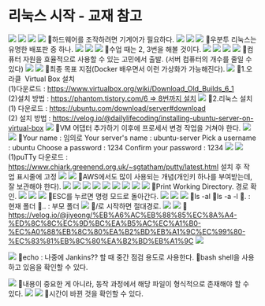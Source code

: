 # 리눅스 시작 - 교재 참고
![](../image/Pasted%20image%2020240502112652.png)
![](../image/Pasted%20image%2020240502113015.png)
![](../image/Pasted%20image%2020240502113234.png)
![](../image/Pasted%20image%2020240502113321.png)
📌하드웨어를 조작하려면 기계어가 필요하다.
![](../image/Pasted%20image%2020240502113447.png)
![](../image/Pasted%20image%2020240502113602.png)
![](../image/Pasted%20image%2020240502113717.png)
📌우분투 리눅스는 유명한 배포판 중 하나.
![](../image/Pasted%20image%2020240502113943.png)
![](../image/Pasted%20image%2020240502114202.png)
![](../image/Pasted%20image%2020240502114359.png)
📌수업 때는 2, 3번을 해볼 것이다.
![](../image/Pasted%20image%2020240502114520.png)
![](../image/Pasted%20image%2020240502114615.png)
![](../image/Pasted%20image%2020240502114652.png)
![](../image/Pasted%20image%2020240502114738.png)
📌컴퓨터 자원을 효율적으로 사용할 수 있는 고민에서 출발. (서버 컴퓨터의 개수를 줄일 수 있다)
![](../image/Pasted%20image%2020240502114955.png)
![](../image/Pasted%20image%2020240502115021.png)
📌최종 목표 지점(Docker 배우면서 이런 가상화가 가능해진다).
![](../image/Pasted%20image%2020240502115836.png)
📌1.오라클  Virtual Box 설치  
(1)다운로드 : https://www.virtualbox.org/wiki/Download_Old_Builds_6_1    
(2)설치 방법  : https://phantom.tistory.com/6 => 8번까지 설치
![](../image/Pasted%20image%2020240502120946.png)
📌2.리눅스 설치  
(1) 다운로드 : https://ubuntu.com/download/server#download  
(2) 설치 방법 : https://velog.io/@dailylifecoding/installing-ubuntu-server-on-virtual-box
![](../image/Pasted%20image%2020240502121234.png)
📌VM 어댑터 추가하기 이후에 프로세서 변경 작업을 거쳐야 한다.
![](../image/Pasted%20image%2020240502124557.png)
![](../image/Pasted%20image%2020240502140104.png)
📌Your name : 임의로
Your server's name : ubuntu-server
Pick a username : ubuntu
Choose a password : 1234
Confirm your password : 1234
![](../image/Pasted%20image%2020240502141127.png)
![](../image/Pasted%20image%2020240502144029.png)
(1)puTTy 다운로드 : https://www.chiark.greenend.org.uk/~sgtatham/putty/latest.html  설치 후 작업 표시줄에 고정
![](../image/Pasted%20image%2020240502150210.png)
![](../image/Pasted%20image%2020240502150304.png)
📌AWS에서도 많이 사용되는 개념(개인키 하나를 부여받는데, 잘 보관해야 한다).
![](../image/Pasted%20image%2020240502150813.png)
![](../image/Pasted%20image%2020240502151419.png)
![](../image/Pasted%20image%2020240502151444.png)
![](../image/Pasted%20image%2020240502152049.png)
![](../image/Pasted%20image%2020240502152126.png)
![](../image/Pasted%20image%2020240502152322.png)
![](../image/Pasted%20image%2020240502152342.png)
![](../image/Pasted%20image%2020240502152754.png)
![](../image/Pasted%20image%2020240502153501.png)
📌Print Working Directory. 경로 확인.
![](../image/Pasted%20image%2020240502153658.png)
![](../image/Pasted%20image%2020240502154013.png)
![](../image/Pasted%20image%2020240502154259.png)
📌ESC를 누르면 명령 모드로 돌아간다.
![](../image/Pasted%20image%2020240502154353.png)
![](../image/Pasted%20image%2020240502154847.png)
![](../image/Pasted%20image%2020240502160602.png)
📌ls -al
📌ls -a -l
📌. : 현재 폴더
📌.. : 부모 폴더
![](../image/Pasted%20image%2020240502161448.png)
📌/로 시작하면 절대경로.
![](../image/Pasted%20image%2020240502161902.png)
![](../image/Pasted%20image%2020240502161923.png)
📌 https://velog.io/@jiyeong/%EB%A6%AC%EB%88%85%EC%8A%A4-%ED%8C%8C%EC%9D%BC%EA%B5%AC%EC%A1%B0-%EC%A0%88%EB%8C%80%EA%B2%BD%EB%A1%9C%EC%99%80-%EC%83%81%EB%8C%80%EA%B2%BD%EB%A1%9C
![](../image/Pasted%20image%2020240502162737.png)

![](../image/Pasted%20image%2020240502162807.png)
📌echo : 나중에 Jankins?? 할 때 중간 점검 용도로 사용한다.
📌bash shell을 사용하고 있음을 확인할 수 있다.

![](../image/Pasted%20image%2020240502163141.png)
📌내용이 중요한 게 아니라, 동작 과정에서 해당 파일이 형식적으로 존재해야 할 수 있다.
![](../image/Pasted%20image%2020240502163257.png)
![](../image/Pasted%20image%2020240502163433.png)
📌시간이 바뀐 것을 확인할 수 있다.